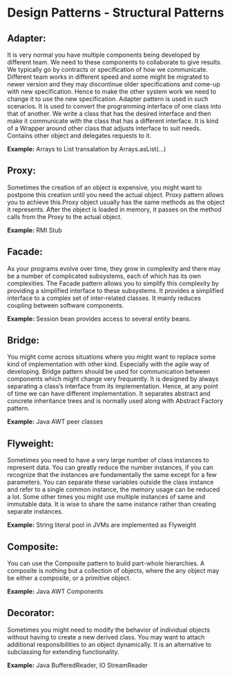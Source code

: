 Design Patterns - Structural Patterns
====================================

## Adapter:
It is very normal you have multiple components being developed by different team. We need to these components to collaborate to give results. We typically go by contracts or specification of how we communicate. Different team works in different speed and some might be migrated to newer version and they may discontinue older specifications and come-up with new specification. Hence to make the other system work we need to change it to use the new specification. Adapter pattern is used in such scenarios. It is used to convert the programming interface of one class into that of another. We write a class that has the desired interface and then make it communicate with the class that has a different interface. It is kind of a Wrapper around other class that adjusts interface to suit needs. Contains other object and delegates requests to it.

**Example:** Arrays to List transalation by Arrays.asList(...)

## Proxy:
Sometimes the creation of an object is expensive, you might want to postpone this creation until you need the actual object. Proxy pattern allows you to achieve this.Proxy object usually has the same methods as the object it represents. After the object is loaded in memory, it passes on the method calls from the Proxy to the actual object.

**Example:** RMI Stub

## Facade:
As your programs evolve over time, they grow in complexity and there may be a number of complicated subsystems, each of which has its own complexities. The Facade pattern allows you to simplify this complexity by providing a simplified interface to these subsystems. It provides a simplified interface to a complex set of inter-related classes. It mainly reduces coupling between software components. 

**Example:** Session bean provides access to several entity beans.

## Bridge:
You might come across situations where you might want to replace some kind of implementation with other kind. Especially with the agile way of developing. Bridge pattern should be used for communication between components which might change very frequently. It is designed by always separating a class’s interface from its implementation. Hence, at any point of time we can have different implementation. It separates abstract and concrete inheritance trees and is normally used along with Abstract Factory pattern.

**Example:** Java AWT peer classes

## Flyweight:
Sometimes you need to have a very large number of class instances to represent data. You can greatly reduce the number instances, if you can recognize that the instances are fundamentally the same except for a few parameters. You can separate these variables outside the class instance and refer to a single common instance, the memory usage can be reduced a lot.
Some other times you might use multiple instances of same and immutable data. It is wise to share the same instance rather than creating separate instances.

**Example:** String literal pool in JVMs are implemented as Flyweight

## Composite:
You can use the Composite pattern to build part-whole hierarchies. A composite is nothing but a collection of objects, where the any object may be either a composite, or a primitive object. 

**Example:** Java AWT Components

## Decorator:
Sometimes you might need to modify the behavior of individual objects without having to create a new derived class. You may want to attach additional responsibilities to an object dynamically. It is an alternative to subclassing for extending functionality.

**Example:** Java BufferedReader, IO StreamReader

